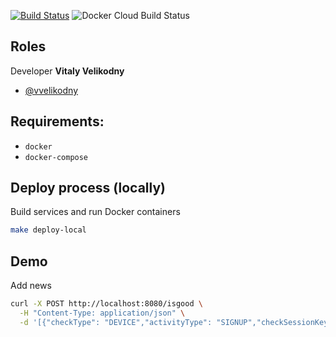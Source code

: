 [![Build Status](https://travis-ci.com/vvelikodny/ff-go-test.svg?branch=master)](https://travis-ci.com/vvelikodny/ff-go-test)
![Docker Cloud Build Status](https://img.shields.io/docker/cloud/build/vvelikodny/ff-go-test)

## Roles

Developer __Vitaly Velikodny__
  * [@vvelikodny](https://github.com/vvelikodny)

## Requirements:
  * `docker`
  * `docker-compose`
  
## Deploy process (locally)

Build services and run Docker containers

```bash
make deploy-local
```

## Demo

Add news

```bash
curl -X POST http://localhost:8080/isgood \
  -H "Content-Type: application/json" \
  -d '[{"checkType": "DEVICE","activityType": "SIGNUP","checkSessionKey": "string","activityData": [{"kvpKey": "ip.address","kvpValue": "1.23.45.123","kvpType": "general.string"}]}]'
```
